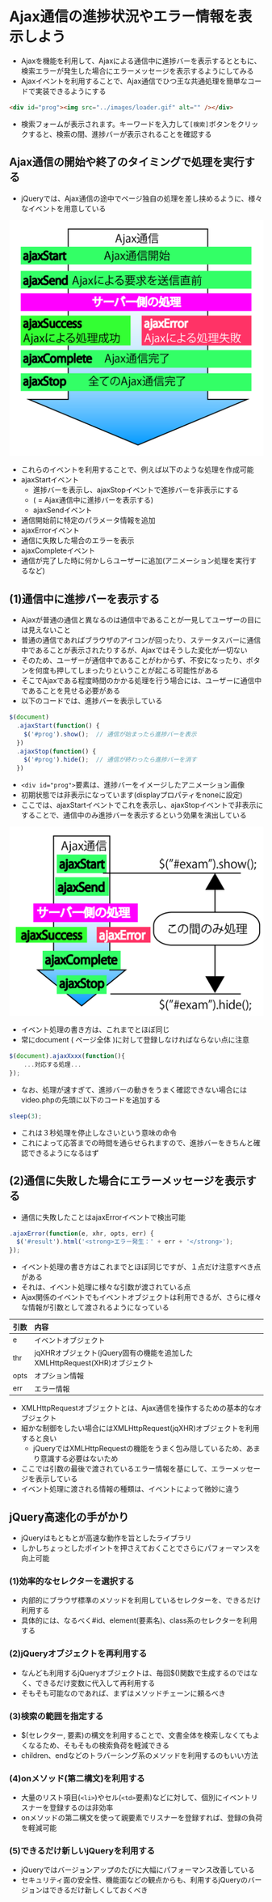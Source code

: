 # Ajax通信の進捗状況やエラー情報を表示しよう

* Ajaxを機能を利用して、Ajaxによる通信中に進捗バーを表示するとともに、検索エラーが発生した場合にエラーメッセージを表示するようにしてみる
* Ajaxイベントを利用することで、Ajax通信でひつ王な共通処理を簡単なコードで実装できるようにする

```html
<div id="prog"><img src="../images/loader.gif" alt="" /></div>
```

* 検索フォームが表示されます。キーワードを入力して`[検索]`ボタンをクリックすると、検索の間、進捗バーが表示されることを確認する

## Ajax通信の開始や終了のタイミングで処理を実行する

* jQueryでは、Ajax通信の途中でページ独自の処理を差し挟めるように、様々なイベントを用意している

![image](image/Ajax14.png)

* これらのイベントを利用することで、例えば以下のような処理を作成可能
* ajaxStartイベント
    * 進捗バーを表示し、ajaxStopイベントで進捗バーを非表示にする
    * ( = Ajax通信中に進捗バーを表示する)
    * ajaxSendイベント
* 通信開始前に特定のパラメータ情報を追加
* ajaxErrorイベント
* 通信に失敗した場合のエラーを表示
* ajaxCompleteイベント
* 通信が完了した時に何かしらユーザーに追加(アニメーション処理を実行するなど)

## (1)通信中に進捗バーを表示する

* Ajaxが普通の通信と異なるのは通信中であることが一見してユーザーの目には見えないこと
* 普通の通信であればブラウザのアイコンが回ったり、ステータスバーに通信中であることが表示されたりするが、Ajaxではそうした変化が一切ない
* そのため、ユーザーが通信中であることがわからず、不安になったり、ボタンを何度も押してしまったりということが起こる可能性がある
* そこでAjaxである程度時間のかかる処理を行う場合には、ユーザーに通信中であることを見せる必要がある
* 以下のコードでは、進捗バーを表示している

```js
$(document)
  .ajaxStart(function() {
    $('#prog').show();	// 通信が始まったら進捗バーを表示
  })
  .ajaxStop(function() {
    $('#prog').hide();	// 通信が終わったら進捗バーを消す
  })
```

* `<div id="prog">`要素は、進捗バーをイメージしたアニメーション画像
* 初期状態では非表示になっています(displayプロパティをnoneに設定)
* ここでは、ajaxStartイベントでこれを表示し、ajaxStopイベントで非表示にすることで、通信中のみ進捗バーを表示するという効果を演出している

![image](image/Ajax15.png)

* イベント処理の書き方は、これまでとほぼ同じ
* 常にdocument ( ページ全体 )に対して登録しなければならない点に注意

```js
$(document).ajaxXxxx(function(){
	...対応する処理...
});
```

* なお、処理が速すぎて、進捗バーの動きをうまく確認できない場合にはvideo.phpの先頭に以下のコードを追加する

```js
sleep(3);
```

* これは３秒処理を停止しなさいという意味の命令
* これによって応答までの時間を通らせられますので、進捗バーをきちんと確認できるようになるはず

## (2)通信に失敗した場合にエラーメッセージを表示する

* 通信に失敗したことはajaxErrorイベントで検出可能

```js
.ajaxError(function(e, xhr, opts, err) {
  $('#result').html('<strong>エラー発生：' + err + '</strong>');
});
```

* イベント処理の書き方はこれまでとほぼ同じですが、１点だけ注意すべき点がある
* それは、イベント処理に様々な引数が渡されている点
* Ajax関係のイベントでもイベントオブジェクトは利用できるが、さらに様々な情報が引数として渡されるようになっている

| 引数 | 内容 |
|:----|:----|
| e | イベントオブジェクト |
| thr | jqXHRオブジェクト(jQuery固有の機能を追加したXMLHttpRequest(XHR)オブジェクト |
| opts | オプション情報 |
| err | エラー情報 |

* XMLHttpRequestオブジェクトとは、Ajax通信を操作するための基本的なオブジェクト
* 細かな制御をしたい場合にはXMLHttpRequest(jqXHR)オブジェクトを利用すると良い
    * jQueryではXMLHttpRequestの機能をうまく包み隠しているため、あまり意識する必要はないため
* ここでは引数の最後で渡されているエラー情報を基にして、エラーメッセージを表示している
* イベント処理に渡される情報の種類は、イベントによって微妙に違う

## jQuery高速化の手がかり

* jQueryはもともとが高速な動作を旨としたライブラリ
* しかしちょっとしたポイントを押さえておくことでさらにパフォーマンスを向上可能

### (1)効率的なセレクターを選択する

* 内部的にブラウザ標準のメソッドを利用しているセレクターを、できるだけ利用する
* 具体的には、なるべく#id、element(要素名)、class系のセレクターを利用する

### (2)jQueryオブジェクトを再利用する

* なんども利用するjQueryオブジェクトは、毎回$()関数で生成するのではなく、できるだけ変数に代入して再利用する
* そもそも可能なのであれば、まずはメソッドチェーンに頼るべき

### (3)検索の範囲を指定する

* $(セレクター, 要素)の構文を利用することで、文書全体を検索しなくてもよくなるため、そもそもの検索負荷を軽減できる
* children、endなどのトラバーシング系のメソッドを利用するのもいい方法

### (4)onメソッド(第二構文)を利用する

* 大量のリスト項目(`<li>`)やセル(`<td>`要素)などに対して、個別にイベントリスナーを登録するのは非効率
* onメソッドの第二構文を使って親要素でリスナーを登録すれば、登録の負荷を軽減可能

### (5)できるだけ新しいjQueryを利用する

* jQueryではバージョンアップのたびに大幅にパフォーマンス改善している
* セキュリティ面の安全性、機能面などの観点からも、利用するjQueryのバージョンはできるだけ新しくしておくべき
